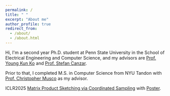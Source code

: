 ```yaml
---
permalink: /
title: " "
excerpt: "About me"
author_profile: true
redirect_from: 
  - /about/
  - /about.html
---
```


Hi, I'm a second year Ph.D. student at Penn State University in the School of Electrical Engineering and Computer Science, and my advisors are [Prof. Young Kun Ko](https://youngkunko.github.io/) and [Prof. Stefan Canzar](https://canzarlab.com/).

Prior to that, I completed M.S. in Computer Science from NYU Tandon with [Prof. Christopher Musco](https://www.chrismusco.com/) as my advisor. 

ICLR2025 [Matrix Product Sketching via Coordinated Sampling](https://openreview.net/pdf?id=eHfq8Q3LeD) with [Poster](https://iclr.cc/media/PosterPDFs/ICLR%202025/28936.png?t=1744992781.2684011).

